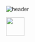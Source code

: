 ![header](https://capsule-render.vercel.app/api?type=waving&height=150&color=timeGradient&text=Hey%20Everyone!%20👋🏼&section=header&reversal=true&textBg=false&fontColor=ffffff&fontAlign=35&animation=twinkling&fontAlignY=50&stroke=111111&strokeWidth=2&rotate=0&fontSize=65&desc=Lets%20Connect%20and%20have%20a%20Chat%20💬%20&descAlign=50&descAlignY=100&descSize=38)

<a href="https://www.instagram.com/ks_iitjmu/">
  <img height="50" src="https://www.iconfinder.com/icons/1298747/instagram_brand_logo_social%20media_icon"/>
</a>
